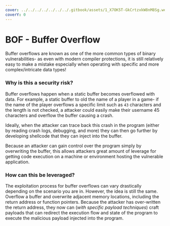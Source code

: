 ```yaml
---
cover: ../../../../../../../.gitbook/assets/1_X7OK5T-GkCrtzxkW8nM8Sg.webp
coverY: 0
---
```


# BOF - Buffer Overflow

Buffer overflows are known as one of the more common types of binary vulnerabilities- as even with modern compiler protections, it is still relatively easy to make a mistake especially when operating with specific and more complex/intricate data types!

### Why is this a security risk?

Buffer overflows happen when a static buffer becomes overflowed with data. For example, a static buffer to old the name of a player in a game- if the name of the player overflows a specific limit such as `43` characters and the length is not checked, a attacker could easily make their username 45 characters and overflow the buffer causing a crash.

Ideally, when the attacker can trace back this crash in the program (either by reading crash logs, debugging, and more) they can then go further by developing shellcode that they can inject into the buffer.

Because an attacker can gain control over the program simply by overwriting the buffer, this allows attackers great amount of leverage for getting code execution on a machine or environment hosting the vulnerable application. &#x20;

### How can this be leveraged?

The exploitation process for buffer overflows can vary drastically depending on the scenario you are in. However, the idea is still the same. Overflow a buffer and overwrite adjacent memory locations, including the return address or function pointers. Because the attacker has over-written the return address, they now can (_with specific payload techniques_) craft payloads that can redirect the execution flow and state of the program to execute the malicious payload injected into the program.



###
